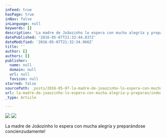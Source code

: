 ```yaml
---
inFeed: true
hasPage: true
inNav: false
inLanguage: null
keywords: []
description: 'La madre de Joãozinho lo espera con mucha alegría y preparándose concienzudamente!'
datePublished: '2016-05-07T21:32:44.837Z'
dateModified: '2016-05-07T21:32:34.966Z'
title: ''
author: []
authors: []
publisher:
  name: null
  domain: null
  url: null
  favicon: null
starred: false
sourcePath: _posts/2016-05-07-la-madre-de-joaozinho-lo-espera-con-mucha-alegria-y-preparan.md
url: la-madre-de-joaozinho-lo-espera-con-mucha-alegria-y-preparan/index.html
_type: Article

---
```

![](https://the-grid-user-content.s3-us-west-2.amazonaws.com/cae3438b-72bc-496f-8f7e-821a45bad56a.jpg)
![](https://the-grid-user-content.s3-us-west-2.amazonaws.com/d7e10f52-1da9-4348-813d-3ed9eef1bb07.jpg)

La madre de Joãozinho lo espera con mucha alegría y preparándose concienzudamente!